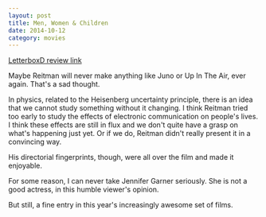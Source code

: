 ```yaml
---
layout: post
title: Men, Women & Children 
date: 2014-10-12
category: movies
---
```

 
[LetterboxD review link](http://letterboxd.com/samarthbhaskar/film/men-women-children/)

 Maybe Reitman will never make anything like Juno or Up In The Air, ever again. That's a sad thought. 

In physics, related to the Heisenberg uncertainty principle, there is an idea that we cannot study something without it changing. I think Reitman tried too early to study the effects of electronic communication on people's lives. I think these effects are still in flux and we don't quite have a grasp on what's happening just yet. Or if we do, Reitman didn't really present it in a convincing way.

His directorial fingerprints, though, were all over the film and made it enjoyable. 

For some reason, I can never take Jennifer Garner seriously. She is not a good actress, in this humble viewer's opinion.

But still, a fine entry in this year's increasingly awesome set of films.
